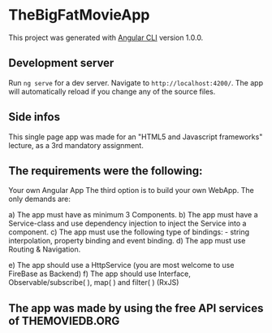 # TheBigFatMovieApp

This project was generated with [Angular CLI](https://github.com/angular/angular-cli) version 1.0.0.

## Development server

Run `ng serve` for a dev server. Navigate to `http://localhost:4200/`. The app will automatically reload if you change any of the source files.

## Side infos

This single page app was made for an "HTML5 and Javascript frameworks" lecture, as a 3rd mandatory assignment.

## The requirements were the following:
Your own Angular App
The third option is to build your own WebApp. The only demands are:

a) The app must have as minimum 3 Components. 
b) The app must have a Service-class and use dependency injection to inject the Service into a component.
c) The app must use the following type of bindings: - string interpolation, property binding and event binding.
d) The app must use Routing & Navigation.

e) The app should use a HttpService (you are most welcome to use FireBase as Backend)
f) The app should use Interface, Observable/subscribe( ), map( ) and filter( ) (RxJS)

## The app was made by using the free API services of THEMOVIEDB.ORG
